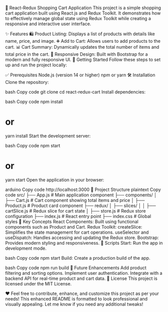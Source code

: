 🛒 React-Redux Shopping Cart Application
This project is a simple shopping cart application built using React.js and Redux Toolkit. It demonstrates how to effectively manage global state using Redux Toolkit while creating a responsive and interactive user interface.



✨ Features
🛍️ Product Listing: Displays a list of products with details like name, price, and image.
➕ Add to Cart: Allows users to add products to the cart.
📊 Cart Summary: Dynamically updates the total number of items and total price in the cart.
📱 Responsive Design: Built with Bootstrap for a modern and fully responsive UI.
🚀 Getting Started
Follow these steps to set up and run the project locally:

✅ Prerequisites
Node.js (version 14 or higher)
npm or yarn
🛠️ Installation
Clone the repository:

bash
Copy code
git clone <repository-url>
cd react-redux-cart
Install dependencies:

bash
Copy code
npm install
# or
yarn install
Start the development server:

bash
Copy code
npm start
# or
yarn start
Open the application in your browser:

arduino
Copy code
http://localhost:3000
📂 Project Structure
plaintext
Copy code
src/
├── App.js             # Main application component
├── components/
│   ├── Cart.js        # Cart component showing total items and price
│   ├── Product.js     # Product card component
├── redux/
│   ├── slices/
│   │   ├── cartSlice.js # Redux slice for cart state
│   ├── store.js       # Redux store configuration
├── index.js           # React entry point
├── index.css          # Global styles
🧠 Key Concepts
React Components: Built using functional components such as Product and Cart.
Redux Toolkit:
createSlice: Simplifies the state management for cart operations.
useSelector and useDispatch: Handles accessing and updating the Redux store.
Bootstrap: Provides modern styling and responsiveness.
📜 Scripts
Start: Run the app in development mode.

bash
Copy code
npm start
Build: Create a production build of the app.

bash
Copy code
npm run build
🎯 Future Enhancements
Add product filtering and sorting options.
Implement user authentication.
Integrate with a backend API for real-time product and cart data.
📜 License
This project is licensed under the MIT License.

❤️ Feel free to contribute, enhance, and customize this project as per your needs!
This enhanced README is formatted to look professional and visually appealing. Let me know if you need any additional tweaks!






